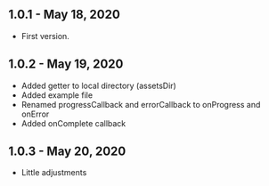 ## 1.0.1 - May 18, 2020

* First version.

## 1.0.2 - May 19, 2020

* Added getter to local directory (assetsDir)
* Added example file
* Renamed progressCallback and errorCallback to onProgress and onError
* Added onComplete callback

## 1.0.3 - May 20, 2020

* Little adjustments